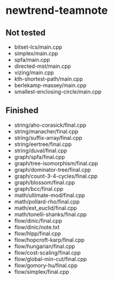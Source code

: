 # newtrend-teamnote

## Not tested

- bitset-lcs/main.cpp
- simplex/main.cpp
- spfa/main.cpp
- directed-mst/main.cpp
- vizing/main.cpp
- kth-shortest-path/main.cpp
- berlekamp-massey/main.cpp
- smallest-enclosing-circle/main.cpp

## Finished

- string/aho-corasick/final.cpp
- string/manacher/final.cpp
- string/suffix-array/final.cpp
- string/eertree/final.cpp
- string/duval/final.cpp
- graph/spfa/final.cpp
- graph/tree-isomorphism/final.cpp
- graph/dominator-tree/final.cpp
- graph/count-3-4-cycles/final.cpp
- graph/blossom/final.cpp
- graph/bcc/final.cpp
- math/ultimate-mod/final.cpp
- math/pollard-rho/final.cpp
- math/ext_euclid/final.cpp
- math/tonelli-shanks/final.cpp
- flow/dinic/final.cpp
- flow/dinic/note.txt
- flow/hlpp/final.cpp
- flow/hopcroft-karp/final.cpp
- flow/hungarian/final.cpp
- flow/cost-scaling/final.cpp
- flow/global-min-cut/final.cpp
- flow/gomory-hu/final.cpp
- flow/simplex/final.cpp